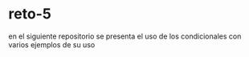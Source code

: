 # reto-5
en el siguiente repositorio se presenta el uso de los condicionales con varios ejemplos de su uso 
